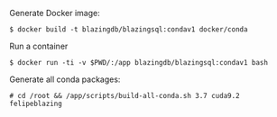 
Generate Docker image:
```
$ docker build -t blazingdb/blazingsql:condav1 docker/conda
```

Run a container
```
$ docker run -ti -v $PWD/:/app blazingdb/blazingsql:condav1 bash
```

Generate all conda packages:
```
# cd /root && /app/scripts/build-all-conda.sh 3.7 cuda9.2 felipeblazing
```
